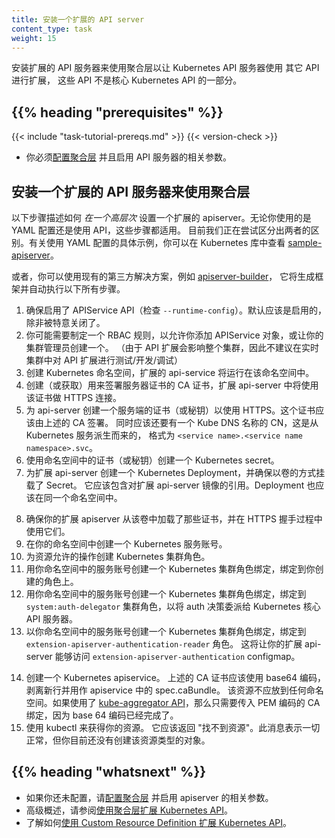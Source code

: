 ```yaml
---
title: 安装一个扩展的 API server
content_type: task
weight: 15
---
```


<!--
title: Setup an extension API server
reviewers:
- lavalamp
- cheftako
- chenopis
content_type: task
weight: 15
-->

<!-- overview -->

<!--
Setting up an extension API server to work the aggregation layer allows the Kubernetes apiserver to be extended with additional APIs, which are not part of the core Kubernetes APIs.
-->
安装扩展的 API 服务器来使用聚合层以让 Kubernetes API 服务器使用
其它 API 进行扩展，
这些 API 不是核心 Kubernetes API 的一部分。

## {{% heading "prerequisites" %}}

{{< include "task-tutorial-prereqs.md" >}} {{< version-check >}}

<!--
* You must [configure the aggregation layer](/docs/tasks/access-kubernetes-api/configure-aggregation-layer/) and enable the apiserver flags.
-->
* 你必须[配置聚合层](/zh-cn/docs/tasks/extend-kubernetes/configure-aggregation-layer/)
  并且启用 API 服务器的相关参数。

<!-- steps -->

<!--
## Set up an extension api-server to work with the aggregation layer

The following steps describe how to set up an extension-apiserver *at a high level*. These steps apply regardless if you're using YAML configs or using APIs. An attempt is made to specifically identify any differences between the two. For a concrete example of how they can be implemented using YAML configs, you can look at the [sample-apiserver](https://github.com/kubernetes/sample-apiserver/blob/master/README.md) in the Kubernetes repo.

Alternatively, you can use an existing 3rd party solution, such as [apiserver-builder](https://github.com/Kubernetes-incubator/apiserver-builder/blob/master/README.md), which should generate a skeleton and automate all of the following steps for you.
-->
## 安装一个扩展的 API 服务器来使用聚合层

以下步骤描述如何 *在一个高层次* 设置一个扩展的 apiserver。无论你使用的是 YAML 配置还是使用 API，这些步骤都适用。
目前我们正在尝试区分出两者的区别。有关使用 YAML 配置的具体示例，你可以在 Kubernetes 库中查看
[sample-apiserver](https://github.com/kubernetes/sample-apiserver/blob/master/README.md)。

或者，你可以使用现有的第三方解决方案，例如
[apiserver-builder](https://github.com/Kubernetes-incubator/apiserver-builder/blob/master/README.md)，
它将生成框架并自动执行以下所有步骤。

<!--
1. Make sure the APIService API is enabled (check `-runtime-config`). It should be on by default, unless it's been deliberately turned off in your cluster.
1. You may need to make an RBAC rule allowing you to add APIService objects, or get your cluster administrator to make one. (Since API extensions affect the entire cluster, it is not recommended to do testing/development/debug of an API extension in a live cluster.)
1. Create the Kubernetes namespace you want to run your extension api-service in.
1. Create/get a CA cert to be used to sign the server cert the extension api-server uses for HTTPS.
1. Create a server cert/key for the api-server to use for HTTPS. This cert should be signed by the above CA. It should also have a CN of the Kube DNS name. This is derived from the Kubernetes service and be of the form `<service name>.<service name namespace>.svc`
1. Create a Kubernetes secret with the server cert/key in your namespace.
1. Create a Kubernetes deployment for the extension api-server and make sure you are loading the secret as a volume. It should contain a reference to a working image of your extension api-server. The deployment should also be in your namespace.
-->
1. 确保启用了 APIService API（检查 `--runtime-config`）。默认应该是启用的，除非被特意关闭了。
2. 你可能需要制定一个 RBAC 规则，以允许你添加 APIService 对象，或让你的集群管理员创建一个。
  （由于 API 扩展会影响整个集群，因此不建议在实时集群中对 API 扩展进行测试/开发/调试）
3. 创建 Kubernetes 命名空间，扩展的 api-service 将运行在该命名空间中。
4. 创建（或获取）用来签署服务器证书的 CA 证书，扩展 api-server 中将使用该证书做 HTTPS 连接。
5. 为 api-server 创建一个服务端的证书（或秘钥）以使用 HTTPS。这个证书应该由上述的 CA 签署。
   同时应该还要有一个 Kube DNS 名称的 CN，这是从 Kubernetes 服务派生而来的，
   格式为 `<service name>.<service name namespace>.svc`。
6. 使用命名空间中的证书（或秘钥）创建一个 Kubernetes secret。
7. 为扩展 api-server 创建一个 Kubernetes Deployment，并确保以卷的方式挂载了 Secret。
   它应该包含对扩展 api-server 镜像的引用。Deployment 也应该在同一个命名空间中。

<!--
1. Make sure that your extension-apiserver loads those certs from that volume and that they are used in the HTTPS handshake.
1. Create a Kubernetes service account in your namespace.
1. Create a Kubernetes cluster role for the operations you want to allow on your resources.
1. Create a Kubernetes cluster role binding from the service account in your namespace to the cluster role you created.
1. Create a Kubernetes cluster role binding from the service account in your namespace to the `system:auth-delegator` cluster role to delegate auth decisions to the Kubernetes core API server.
1. Create a Kubernetes role binding from the service account in your namespace to the `extension-apiserver-authentication-reader` role. This allows your extension api-server to access the `extension-apiserver-authentication` configmap.
-->
8.  确保你的扩展 apiserver 从该卷中加载了那些证书，并在 HTTPS 握手过程中使用它们。
9.  在你的命名空间中创建一个 Kubernetes 服务账号。
10. 为资源允许的操作创建 Kubernetes 集群角色。
11. 用你命名空间中的服务账号创建一个 Kubernetes 集群角色绑定，绑定到你创建的角色上。
12. 用你命名空间中的服务账号创建一个 Kubernetes 集群角色绑定，绑定到 `system:auth-delegator`
    集群角色，以将 auth 决策委派给 Kubernetes 核心 API 服务器。
13. 以你命名空间中的服务账号创建一个 Kubernetes 集群角色绑定，绑定到
    `extension-apiserver-authentication-reader` 角色。
    这将让你的扩展 api-server 能够访问 `extension-apiserver-authentication` configmap。

<!--
1. Create a Kubernetes apiservice. The CA cert above should be base64 encoded, stripped of new lines and used as the spec.caBundle in the apiservice. This should not be namespaced. If using the [kube-aggregator API](https://github.com/kubernetes/kube-aggregator/), only pass in the PEM encoded CA bundle because the base 64 encoding is done for you.
1. Use kubectl to get your resource. When run, kubectl should return "No resources found.". This message indicates that everything worked but you currently have no objects of that resource type created.
-->
14. 创建一个 Kubernetes apiservice。
    上述的 CA 证书应该使用 base64 编码，剥离新行并用作 apiservice 中的 spec.caBundle。
    该资源不应放到任何命名空间。如果使用了
    [kube-aggregator API](https://github.com/kubernetes/kube-aggregator/)，那么只需要传入
    PEM 编码的 CA 绑定，因为 base 64 编码已经完成了。
15. 使用 kubectl 来获得你的资源。
    它应该返回 "找不到资源"。此消息表示一切正常，但你目前还没有创建该资源类型的对象。

## {{% heading "whatsnext" %}}

<!--
* If you haven't already, [configure the aggregation layer](/docs/tasks/access-kubernetes-api/configure-aggregation-layer/) and enable the apiserver flags.
* For a high level overview, see [Extending the Kubernetes API with the aggregation layer](/docs/concepts/api-extension/apiserver-aggregation).
* Learn how to [Extend the Kubernetes API Using Custom Resource Definitions](/docs/tasks/access-kubernetes-api/extend-api-custom-resource-definitions/).
-->
* 如果你还未配置，请[配置聚合层](/zh-cn/docs/tasks/extend-kubernetes/configure-aggregation-layer/)
  并启用 apiserver 的相关参数。
* 高级概述，请参阅[使用聚合层扩展 Kubernetes API](/zh-cn/docs/concepts/extend-kubernetes/api-extension/apiserver-aggregation)。
* 了解如何[使用 Custom Resource Definition 扩展 Kubernetes API](/zh-cn/docs/tasks/extend-kubernetes/custom-resources/custom-resource-definitions/)。

